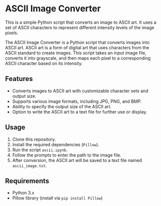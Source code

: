 # ASCII Image Converter

This is a simple Python script that converts an image to ASCII art. It uses a set of ASCII characters to represent different intensity levels of the image pixels.

The ASCII Image Converter is a Python script that converts images into ASCII art. ASCII art is a form of digital art that uses characters from the ASCII standard to create images. This script takes an input image file, converts it into grayscale, and then maps each pixel to a corresponding ASCII character based on its intensity.

## Features

- Converts images to ASCII art with customizable character sets and output size.
- Supports various image formats, including JPG, PNG, and BMP.
- Ability to specify the output size of the ASCII art.
- Option to write the ASCII art to a text file for further use or display.

## Usage

1. Clone this repository.
2. Install the required dependencies (`Pillow`).
3. Run the script `ascii.ipynb`.
4. Follow the prompts to enter the path to the image file.
5. After conversion, the ASCII art will be saved to a text file named `ascii_image.txt`.

## Requirements

- Python 3.x
- Pillow library (install via `pip install Pillow`)
